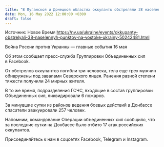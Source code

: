 ```yaml
---
title: "В Луганской и Донецкой областях оккупанты обстреляли 38 населенных пунктов в течение суток, шесть человек погибли, 24 пострадали"
date: Mon, 16 May 2022 12:00:00 +0300
draft: false
---
```

Источник: Новое Время https://nv.ua/ukraine/events/okkupanty-obstrelyali-38-naselennyh-punktov-na-vostoke-ukrainy-50242481.html


Война России против Украины — главные события 16 мая

Об этом сообщает пресс-служба Группировки Объединенных сил в Facebook.

От обстрелов оккупантов погибли три человека, тела еще трех мужчин обнаружены под завалами Северского лицея. Ранения разной степени тяжести получили 24 мирных жителя.

В то же время, подразделения ГСЧС, входящие в состав группировки Объединенных сил, ликвидировали 6 пожаров.

За минувшие сутки из районов ведения боевых действий в Донбассе спасатели эвакуировали 257 человек.

Напомним, командование Операции объединенных сил сообщило, что за последние сутки на Донбассе было отбито 17 атак российских оккупантов.

Присоединяйтесь к нам в соцсетях Facebook, Telegram и Instagram.
